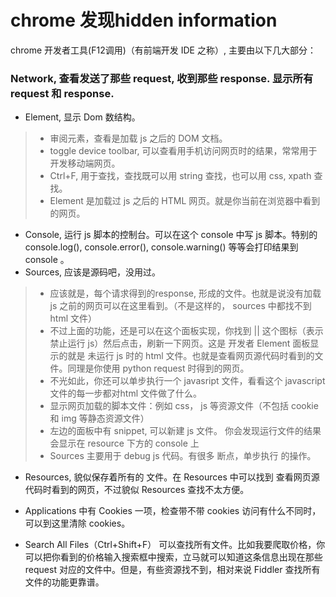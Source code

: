 # **chrome** 发现hidden information

chrome 开发者工具(F12调用)（有前端开发 IDE 之称）, 主要由以下几大部分：
### Network, 查看发送了那些 **request**, 收到那些 **response**. 显示所有 **request** 和 **response**.
- Element, 显示 Dom 数结构。
> - 审阅元素，查看是加载 js 之后的 DOM 文档。
> - toggle device toolbar, 可以查看用手机访问网页时的结果，常常用于开发移动端网页。
> - Ctrl+F, 用于查找，查找既可以用 string 查找，也可以用 css, xpath 查找。
> - Element 是加载过 js 之后的 HTML 网页。就是你当前在浏览器中看到的网页。

- Console, 运行 js 脚本的控制台。可以在这个 console 中写 js 脚本。特别的 console.log(), console.error(), console.warning() 等等会打印结果到 console 。
- Sources, 应该是源码吧，没用过。
> - 应该就是，每个请求得到的response, 形成的文件。也就是说没有加载 js 之前的网页可以在这里看到。（不是这样的， sources 中都找不到 html 文件）
> - 不过上面的功能，还是可以在这个面板实现，你找到 || 这个图标（表示禁止运行 js）然后点击，刷新一下网页。这是 开发者 Element 面板显示的就是 未运行 js 时的 html 文件。也就是查看网页源代码时看到的文件。同理是你使用 python request 时得到的网页。
> - 不光如此，你还可以单步执行一个 javasript 文件，看看这个 javascript 文件的每一步都对html 文件做了什么。
> - 显示网页加载的脚本文件：例如 css， js 等资源文件（不包括 cookie 和 img 等静态资源文件）
> - 左边的面板中有 snippet, 可以新建 js 文件。 你会发现运行文件的结果会显示在 resource 下方的 console 上
> - Sources 主要用于 debug  js 代码。有很多 断点，单步执行 的操作。

- Resources, 貌似保存着所有的 文件。在 Resources 中可以找到 查看网页源代码时看到的网页，不过貌似 Resources 查找不太方便。

- Applications 中有 Cookies 一项，检查带不带 cookies 访问有什么不同时，可以到这里清除 cookies。

- Search All Files（Ctrl+Shift+F） 可以查找所有文件。比如我要爬取价格，你可以把你看到的价格输入搜索框中搜索，立马就可以知道这条信息出现在那些 request 对应的文件中。但是，有些资源找不到，相对来说 Fiddler 查找所有文件的功能更靠谱。
